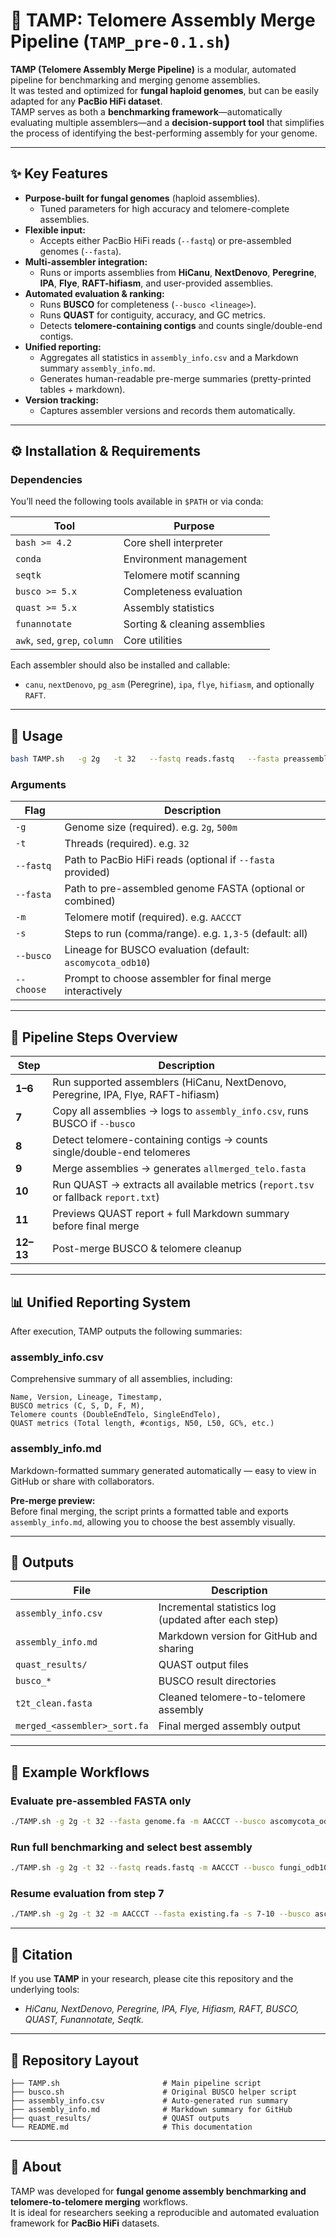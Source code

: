 # 🧬 TAMP: Telomere Assembly Merge Pipeline (`TAMP_pre-0.1.sh`)

**TAMP (Telomere Assembly Merge Pipeline)** is a modular, automated pipeline for benchmarking and merging genome assemblies.  
It was tested and optimized for **fungal haploid genomes**, but can be easily adapted for any **PacBio HiFi dataset**.  
TAMP serves as both a **benchmarking framework**—automatically evaluating multiple assemblers—and a **decision-support tool** that simplifies the process of identifying the best-performing assembly for your genome.

---

## ✨ Key Features

- **Purpose-built for fungal genomes** (haploid assemblies).  
  - Tuned parameters for high accuracy and telomere-complete assemblies.
- **Flexible input:**  
  - Accepts either PacBio HiFi reads (`--fastq`) or pre-assembled genomes (`--fasta`).
- **Multi-assembler integration:**  
  - Runs or imports assemblies from **HiCanu**, **NextDenovo**, **Peregrine**, **IPA**, **Flye**, **RAFT-hifiasm**, and user-provided assemblies.
- **Automated evaluation & ranking:**
  - Runs **BUSCO** for completeness (`--busco <lineage>`).  
  - Runs **QUAST** for contiguity, accuracy, and GC metrics.  
  - Detects **telomere-containing contigs** and counts single/double-end contigs.
- **Unified reporting:**
  - Aggregates all statistics in `assembly_info.csv` and a Markdown summary `assembly_info.md`.
  - Generates human-readable pre-merge summaries (pretty-printed tables + markdown).
- **Version tracking:**  
  - Captures assembler versions and records them automatically.

---

## ⚙️ Installation & Requirements

### Dependencies

You’ll need the following tools available in `$PATH` or via conda:

| Tool | Purpose |
|------|----------|
| `bash >= 4.2` | Core shell interpreter |
| `conda` | Environment management |
| `seqtk` | Telomere motif scanning |
| `busco >= 5.x` | Completeness evaluation |
| `quast >= 5.x` | Assembly statistics |
| `funannotate` | Sorting & cleaning assemblies |
| `awk`, `sed`, `grep`, `column` | Core utilities |

Each assembler should also be installed and callable:

- `canu`, `nextDenovo`, `pg_asm` (Peregrine), `ipa`, `flye`, `hifiasm`, and optionally `RAFT`.

---

## 🚀 Usage

```bash
bash TAMP.sh   -g 2g   -t 32   --fastq reads.fastq   --fasta preassembly.fa   -m AACCCT   --busco ascomycota_odb10   --choose
```

### Arguments

| Flag | Description |
|------|--------------|
| `-g` | Genome size (required). e.g. `2g`, `500m` |
| `-t` | Threads (required). e.g. `32` |
| `--fastq` | Path to PacBio HiFi reads (optional if `--fasta` provided) |
| `--fasta` | Path to pre-assembled genome FASTA (optional or combined) |
| `-m` | Telomere motif (required). e.g. `AACCCT` |
| `-s` | Steps to run (comma/range). e.g. `1,3-5` (default: all) |
| `--busco` | Lineage for BUSCO evaluation (default: `ascomycota_odb10`) |
| `--choose` | Prompt to choose assembler for final merge interactively |

---

## 🔢 Pipeline Steps Overview

| Step | Description |
|------|--------------|
| **1–6** | Run supported assemblers (HiCanu, NextDenovo, Peregrine, IPA, Flye, RAFT-hifiasm) |
| **7** | Copy all assemblies → logs to `assembly_info.csv`, runs BUSCO if `--busco` |
| **8** | Detect telomere-containing contigs → counts single/double-end telomeres |
| **9** | Merge assemblies → generates `allmerged_telo.fasta` |
| **10** | Run QUAST → extracts all available metrics (`report.tsv` or fallback `report.txt`) |
| **11** | Previews QUAST report + full Markdown summary before final merge |
| **12–13** | Post-merge BUSCO & telomere cleanup |

---

## 📊 Unified Reporting System

After execution, TAMP outputs the following summaries:

### **assembly_info.csv**
Comprehensive summary of all assemblies, including:

```
Name, Version, Lineage, Timestamp,
BUSCO metrics (C, S, D, F, M),
Telomere counts (DoubleEndTelo, SingleEndTelo),
QUAST metrics (Total length, #contigs, N50, L50, GC%, etc.)
```

### **assembly_info.md**
Markdown-formatted summary generated automatically — easy to view in GitHub or share with collaborators.

**Pre-merge preview:**  
Before final merging, the script prints a formatted table and exports `assembly_info.md`, allowing you to choose the best assembly visually.

---

## 🧩 Outputs

| File | Description |
|------|--------------|
| `assembly_info.csv` | Incremental statistics log (updated after each step) |
| `assembly_info.md` | Markdown version for GitHub and sharing |
| `quast_results/` | QUAST output files |
| `busco_*` | BUSCO result directories |
| `t2t_clean.fasta` | Cleaned telomere-to-telomere assembly |
| `merged_<assembler>_sort.fa` | Final merged assembly output |

---

## 🧠 Example Workflows

### Evaluate pre-assembled FASTA only
```bash
./TAMP.sh -g 2g -t 32 --fasta genome.fa -m AACCCT --busco ascomycota_odb10 -s 7-13
```

### Run full benchmarking and select best assembly
```bash
./TAMP.sh -g 2g -t 32 --fastq reads.fastq -m AACCCT --busco fungi_odb10 --choose
```

### Resume evaluation from step 7
```bash
./TAMP.sh -g 2g -t 32 -m AACCCT --fasta existing.fa -s 7-10 --busco ascomycota_odb10
```

---

## 🧾 Citation

If you use **TAMP** in your research, please cite this repository and the underlying tools:
- *HiCanu, NextDenovo, Peregrine, IPA, Flye, Hifiasm, RAFT, BUSCO, QUAST, Funannotate, Seqtk.*

---

## 📁 Repository Layout

```
├── TAMP.sh                       # Main pipeline script
├── busco.sh                      # Original BUSCO helper script
├── assembly_info.csv             # Auto-generated run summary
├── assembly_info.md              # Markdown summary for GitHub
├── quast_results/                # QUAST outputs
└── README.md                     # This documentation
```

---

## 🧬 About

TAMP was developed for **fungal genome assembly benchmarking and telomere-to-telomere merging** workflows.  
It is ideal for researchers seeking a reproducible and automated evaluation framework for **PacBio HiFi** datasets.

